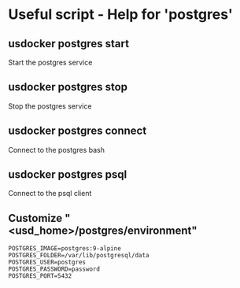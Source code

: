 # Useful script - Help for 'postgres'

## usdocker postgres start

Start the postgres service

## usdocker postgres stop

Stop the postgres service

## usdocker postgres connect

Connect to the postgres bash 

## usdocker postgres psql

Connect to the psql client 

## Customize "<usd_home>/postgres/environment"

```
POSTGRES_IMAGE=postgres:9-alpine
POSTGRES_FOLDER=/var/lib/postgresql/data
POSTGRES_USER=postgres
POSTGRES_PASSWORD=password
POSTGRES_PORT=5432
```
